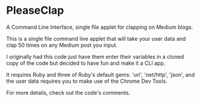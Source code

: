 # PleaseClap
A Command Line Interface, single file applet for clapping on Medium blogs.

This is a single file command line applet that will take your user data and clap 50 times on any Medium post you input. 

I originally had this code just have them enter their variables in a cloned copy of the code but decided to have fun and make it a CLI app.

It requires Ruby and three of Ruby's default gems: 'uri', 'net/http', 'json', and the user data requires you to make use of the Chrome Dev Tools.

For more details, check out the code's comments.
